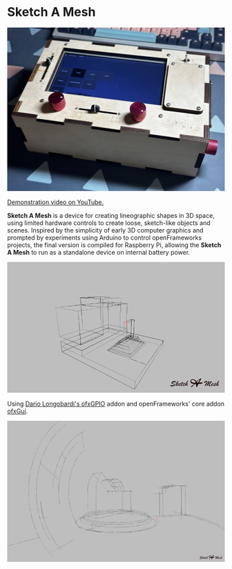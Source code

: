 # Sketch A Mesh

![Sketch A Mesh device photo](/bin/data/images/full_shot.jpeg)

[Demonstration video on YouTube.](https://youtu.be/uVIkzP2ZVCM)

**Sketch A Mesh** is a device for creating lineographic shapes in 3D space, using limited hardware controls to create loose, sketch-like objects and scenes. Inspired by the simplicity of early 3D computer graphics and prompted by experiments using Arduino to control openFrameworks projects, the final version is compiled for Raspberry Pi, allowing the **Sketch A Mesh** to run as a standalone device on internal battery power. 

![A mesh modelled of a simple construction with Sketch A Mesh](/bin/data/images/construct.png)

Using [Dario Longobardi's ofxGPIO](https://github.com/kashimAstro/ofxGPIO) addon and openFrameworks' core addon [ofxGui](https://openframeworks.cc/documentation/ofxGui/).

![A mesh modelled with Sketch A Mesh](/bin/data/images/sketch.jpeg)
